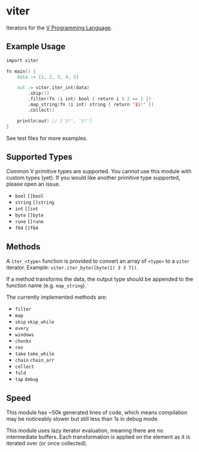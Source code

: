 # viter
Iterators for the [V Programming Language](https://github.com/vlang/v).

## Example Usage

```v
import viter

fn main() {
	data := [1, 2, 3, 4, 5]

	out := viter.iter_int(data)
		.skip(1)
		.filter(fn (i int) bool { return i % 2 == 1 })
		.map_string(fn (i int) string { return '$i!' })
		.collect()

	println(out) // ['3!', '5!']
}
```

See test files for more examples.

## Supported Types
Common V primitive types are supported. You cannot use this module with
custom types (yet). If you would like another primitive type supported,
please open an issue.

* `bool` `[]bool`
* `string` `[]string`
* `int` `[]int`
* `byte` `[]byte`
* `rune` `[]rune`
* `f64` `[]f64`

## Methods
A `iter_<type>` function is provided to convert an array of `<type>`
to a `viter` iterator. Example: `viter.iter_byte([byte(1) 3 3 7])`.

If a method transforms the data, the output type should be appended to
the function name (e.g. `map_string`).

The currently implemented methods are:

* `filter`
* `map`
* `skip` `skip_while`
* `every`
* `windows`
* `chunks`
* `rev`
* `take` `take_while`
* `chain` `chain_arr`
* `collect`
* `fold`
* `tap` `debug`

## Speed
This module has ~50k generated lines of code, which means compilation
may be noticeably slower but still less than 1s in debug mode.

This module uses lazy iterator evaluation, meaning there are no
intermediate buffers. Each transformation is applied on the element as
it is iterated over (or once collected).
